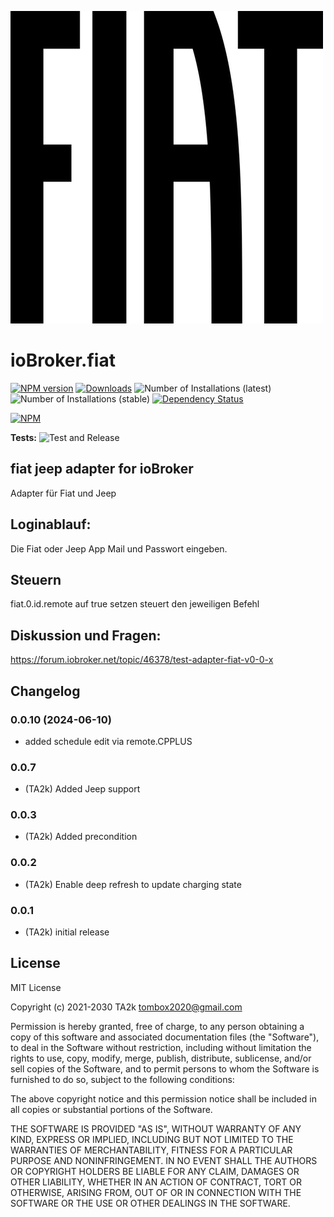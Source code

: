 ![Logo](admin/fiat.png)

# ioBroker.fiat

[![NPM version](https://img.shields.io/npm/v/iobroker.fiat.svg)](https://www.npmjs.com/package/iobroker.fiat)
[![Downloads](https://img.shields.io/npm/dm/iobroker.fiat.svg)](https://www.npmjs.com/package/iobroker.fiat)
![Number of Installations (latest)](https://iobroker.live/badges/fiat-installed.svg)
![Number of Installations (stable)](https://iobroker.live/badges/fiat-stable.svg)
[![Dependency Status](https://img.shields.io/david/TA2k/iobroker.fiat.svg)](https://david-dm.org/TA2k/iobroker.fiat)

[![NPM](https://nodei.co/npm/iobroker.fiat.png?downloads=true)](https://nodei.co/npm/iobroker.fiat/)

**Tests:** ![Test and Release](https://github.com/TA2k/ioBroker.fiat/workflows/Test%20and%20Release/badge.svg)

## fiat jeep adapter for ioBroker

Adapter für Fiat und Jeep

## Loginablauf:

Die Fiat oder Jeep App Mail und Passwort eingeben.

## Steuern

fiat.0.id.remote auf true setzen steuert den jeweiligen Befehl

## Diskussion und Fragen:

https://forum.iobroker.net/topic/46378/test-adapter-fiat-v0-0-x

## Changelog
### 0.0.10 (2024-06-10)

- added schedule edit via remote.CPPLUS

### 0.0.7

- (TA2k) Added Jeep support

### 0.0.3

- (TA2k) Added precondition

### 0.0.2

- (TA2k) Enable deep refresh to update charging state

### 0.0.1

- (TA2k) initial release

## License

MIT License

Copyright (c) 2021-2030 TA2k <tombox2020@gmail.com>

Permission is hereby granted, free of charge, to any person obtaining a copy
of this software and associated documentation files (the "Software"), to deal
in the Software without restriction, including without limitation the rights
to use, copy, modify, merge, publish, distribute, sublicense, and/or sell
copies of the Software, and to permit persons to whom the Software is
furnished to do so, subject to the following conditions:

The above copyright notice and this permission notice shall be included in all
copies or substantial portions of the Software.

THE SOFTWARE IS PROVIDED "AS IS", WITHOUT WARRANTY OF ANY KIND, EXPRESS OR
IMPLIED, INCLUDING BUT NOT LIMITED TO THE WARRANTIES OF MERCHANTABILITY,
FITNESS FOR A PARTICULAR PURPOSE AND NONINFRINGEMENT. IN NO EVENT SHALL THE
AUTHORS OR COPYRIGHT HOLDERS BE LIABLE FOR ANY CLAIM, DAMAGES OR OTHER
LIABILITY, WHETHER IN AN ACTION OF CONTRACT, TORT OR OTHERWISE, ARISING FROM,
OUT OF OR IN CONNECTION WITH THE SOFTWARE OR THE USE OR OTHER DEALINGS IN THE
SOFTWARE.
